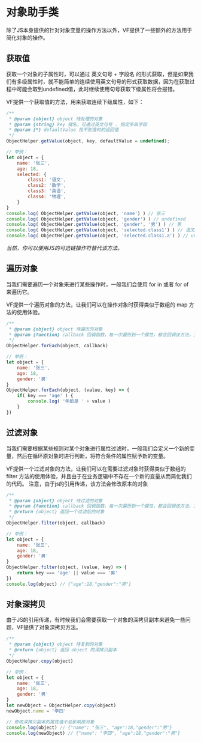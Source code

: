 # 对象助手类
除了JS本身提供的针对对象变量的操作方法以外，VF提供了一些额外的方法用于简化对象的操作。

## 获取值
获取一个对象的子属性时，可以通过 英文句号 + 字段名 的形式获取，但是如果我们有多级属性时，就不能简单的连续使用英文句号的形式获取数据，因为在获取过程中可能会取到undefined值，此时继续使用句号获取下级属性将会报错。

VF提供一个获取值的方法，用来获取连续下级属性，如下：
```javascript
/**
 * @param {object} object 待处理的对象
 * @param {string} key 键名，可通过英文句号 . 指定多级字段
 * @param {*} defaultValue 找不到值时的返回值
 */
ObjectHelper.getValue(object, key, defaultValue = undefined);

// 举例：
let object = {
    name: '张三',
    age: 18,
    selected: {
        class1: '语文',
        class2: '数学',
        class3: '英语',
        class4: '物理',
    }
}
console.log( ObjectHelper.getValue(object, 'name') ) // 张三
console.log( ObjectHelper.getValue(object, 'gender') ) // undefined
console.log( ObjectHelper.getValue(object, 'gender', '男') ) // 男
console.log( ObjectHelper.getValue(object, 'selected.class1') ) // 语文
console.log( ObjectHelper.getValue(object, 'selected.class1.a') ) // undefined
```
_当然，你可以使用JS的可选链操作符替代该方法。_

## 遍历对象
当我们需要遍历一个对象来进行某些操作时，一般我们会使用 for in 或者 for of 来遍历它。

VF提供一个遍历对象的方法，让我们可以在操作对象时获得类似于数组的 map 方法的使用体验。
```javascript
/**
 * @param {object} object 待遍历的对象
 * @param {function} callback 回调函数，每一次遍历到一个属性，都会回调该方法，方法拥有两个参数，分别是属性的键值、属性的键名
 */
ObjectHelper.forEach(object, callback)

// 举例：
let object = {
    name: '张三',
    age: 18,
    gender: '男'
}
ObjectHelper.forEach(object, (value, key) => {
    if( key === 'age' ) {
        console.log( '年龄是 ' + value )
    }
})
```

## 过滤对象
当我们需要根据某些规则对某个对象进行属性过滤时，一般我们会定义一个新的变量，然后在循环原对象时进行判断，将符合条件的属性赋予新的变量。

VF提供一个过滤对象的方法，让我们可以在需要过滤对象时获得类似于数组的 filter 方法的使用体验，并且由于在业务逻辑中不存在一个新的变量从而简化我们的代码。
注意，由于js的引用传递，该方法会修改原本的对象
```javascript
/**
 * @param {object} object 待过滤的对象
 * @param {function} callback 回调函数，每一次遍历到一个属性，都会回调该方法，方法拥有两个参数，分别是属性的键值、属性的键名，当方法返回 false 时将过滤该属性
 * @return {object} 返回一个过滤后的对象
 */
ObjectHelper.filter(object, callback)

// 举例：
let object = {
    name: '张三',
    age: 18,
    gender: '男'
}
ObjectHelper.filter(object, (value, key) => {
    return key === 'age' || value === '男'
})
console.log(object) // {"age":18,"gender":"男"}
```

## 对象深拷贝
由于JS的引用传递，有时候我们会需要获取一个对象的深拷贝副本来避免一些问题，VF提供了对象深拷贝方法。
```javascript
/**
 * @param {object} object 待复制的对象
 * @return {object} 返回 object 的深拷贝副本
 */
ObjectHelper.copy(object)

// 举例：
let object = {
    name: '张三',
    age: 18,
    gender: '男'
}
let newObject = ObjectHelper.copy(object)
newObject.name = '李四'

// 修改深拷贝副本的属性值不会影响原对象
console.log(object) // {"name": "张三", "age":18,"gender":"男"}
console.log(newObject) // {"name": "李四", "age":18,"gender":"男"}
```





